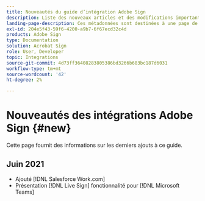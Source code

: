 ```yaml
---
title: Nouveautés du guide d’intégration Adobe Sign
description: Liste des nouveaux articles et des modifications importantes.
landing-page-description: Ces métadonnées sont destinées à une page de destination.
exl-id: 204e5f43-59f6-4200-a9b7-6f67ecd32c4d
products: Adobe Sign
type: Documentation
solution: Acrobat Sign
role: User, Developer
topic: Integrations
source-git-commit: 4d73ff36408283805386bd3266b683bc187d6031
workflow-type: tm+mt
source-wordcount: '42'
ht-degree: 2%

---
```


# Nouveautés des intégrations Adobe Sign {#new}

Cette page fournit des informations sur les derniers ajouts à ce guide.

## Juin 2021

* Ajouté [!DNL Salesforce Work.com]
* Présentation [!DNL Live Sign] fonctionnalité pour [!DNL Microsoft Teams]


